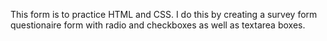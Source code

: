This form is to practice HTML and CSS.
I do this by creating a survey form questionaire form with radio and checkboxes as well as textarea boxes.
